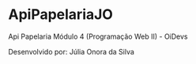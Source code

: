# ApiPapelariaJO

Api Papelaria Módulo 4 (Programação Web II) - OiDevs

Desenvolvido por: Júlia Onora da Silva
